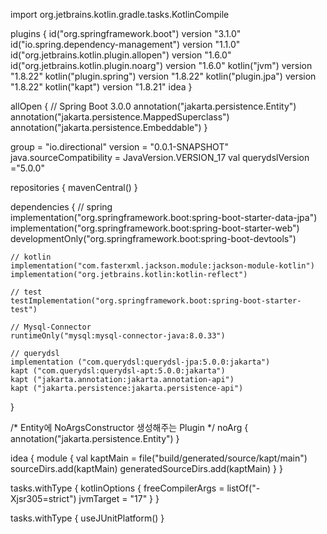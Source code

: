 import org.jetbrains.kotlin.gradle.tasks.KotlinCompile

plugins {
    id("org.springframework.boot") version "3.1.0"
    id("io.spring.dependency-management") version "1.1.0"
    id("org.jetbrains.kotlin.plugin.allopen") version "1.6.0"
    id("org.jetbrains.kotlin.plugin.noarg") version "1.6.0"
    kotlin("jvm") version "1.8.22"
    kotlin("plugin.spring") version "1.8.22"
    kotlin("plugin.jpa") version "1.8.22"
    kotlin("kapt") version "1.8.21"
    idea
}

allOpen {
    // Spring Boot 3.0.0
    annotation("jakarta.persistence.Entity")
    annotation("jakarta.persistence.MappedSuperclass")
    annotation("jakarta.persistence.Embeddable")
}

group = "io.directional"
version = "0.0.1-SNAPSHOT"
java.sourceCompatibility = JavaVersion.VERSION_17
val querydslVersion ="5.0.0"

repositories {
    mavenCentral()
}

dependencies {
    // spring
    implementation("org.springframework.boot:spring-boot-starter-data-jpa")
    implementation("org.springframework.boot:spring-boot-starter-web")
    developmentOnly("org.springframework.boot:spring-boot-devtools")

    // kotlin
    implementation("com.fasterxml.jackson.module:jackson-module-kotlin")
    implementation("org.jetbrains.kotlin:kotlin-reflect")

    // test
    testImplementation("org.springframework.boot:spring-boot-starter-test")

    // Mysql-Connector
    runtimeOnly("mysql:mysql-connector-java:8.0.33")

    // querydsl
    implementation ("com.querydsl:querydsl-jpa:5.0.0:jakarta")
    kapt ("com.querydsl:querydsl-apt:5.0.0:jakarta")
    kapt ("jakarta.annotation:jakarta.annotation-api")
    kapt ("jakarta.persistence:jakarta.persistence-api")
}

/* Entity에 NoArgsConstructor 생성해주는 Plugin */
noArg {
    annotation("jakarta.persistence.Entity")
}

idea {
    module {
        val kaptMain = file("build/generated/source/kapt/main")
        sourceDirs.add(kaptMain)
        generatedSourceDirs.add(kaptMain)
    }
}

tasks.withType<KotlinCompile> {
    kotlinOptions {
        freeCompilerArgs = listOf("-Xjsr305=strict")
        jvmTarget = "17"
    }
}

tasks.withType<Test> {
    useJUnitPlatform()
}
